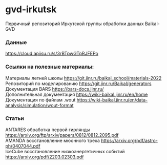 # gvd-irkutsk
Первичный репозиторий Иркутской группы обработки данных Baikal-GVD

### Данные
https://cloud.apiisu.ru/s/3rBTpwGTpRJFEPo

### Ссылки на полезные материалы:
Материалы летней школы https://git.jinr.ru/baikal_school/materials-2022  
Репозиторий по моделированию https://git.jinr.ru/Baikal/generators  
Документация BARS https://bars-docs.jinr.ru/  
Дополнительная документация https://wiki-baikal.jinr.ru/en/home  
Документация по файлам .wout https://wiki-baikal.jinr.ru/en/data-analysis/simulation/wout-format

### Статьи
ANTARES обработка первой гирлянды https://arxiv.org/ftp/arxiv/papers/0812/0812.2095.pdf  
AMANDA восстановление мюонного трека https://arxiv.org/pdf/astro-ph/0407044.pdf  
IceCube восстановление низкоэнергетичных событий https://arxiv.org/pdf/2203.02303.pdf

